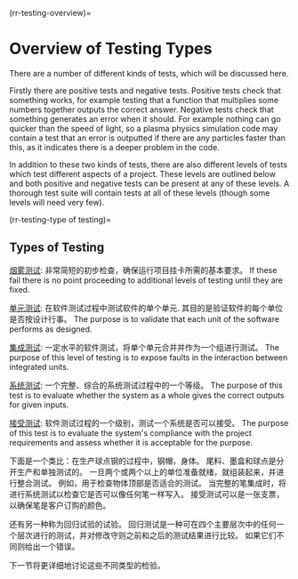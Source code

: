 (rr-testing-overview)=
# Overview of Testing Types

There are a number of different kinds of tests, which will be discussed here.

Firstly there are positive tests and negative tests. Positive tests check that something works, for example testing that a function that multiplies some numbers together outputs the correct answer. Negative tests check that something generates an error when it should. For example nothing can go quicker than the speed of light, so a plasma physics simulation code may contain a test that an error is outputted if there are any particles faster than this, as it indicates there is a deeper problem in the code.

In addition to these two kinds of tests, there are also different levels of tests which test different aspects of a project. These levels are outlined below and both positive and negative tests can be present at any of these levels. A thorough test suite will contain tests at all of these levels (though some levels will need very few).

(rr-testing-type of testing)=
## Types of Testing

[烟雾测试](#Smoke_testing): 非常简短的初步检查，确保运行项目挂卡所需的基本要求。 If these fail there is no point proceeding to additional levels of testing until they are fixed.

[单元测试](#Unit_tests): 在软件测试过程中测试软件的单个单元. 其目的是验证软件的每个单位是否按设计行事。 The purpose is to validate that each unit of the software performs as designed.

[集成测试](#Integration_testing): 一定水平的软件测试，将单个单元合并并作为一个组进行测试。 The purpose of this level of testing is to expose faults in the interaction between integrated units.

[系统测试](#System_tests): 一个完整、综合的系统测试过程中的一个等级。 The purpose of this test is to evaluate whether the system as a whole gives the correct outputs for given inputs.

[接受测试](#Acceptance_testing): 软件测试过程的一个级别，测试一个系统是否可以接受。 The purpose of this test is to evaluate the system's compliance with the project requirements and assess whether it is acceptable for the purpose.

下面是一个类比：在生产球点钢的过程中，钢帽，身体。 尾料、墨盒和球点是分开生产和单独测试的。 一旦两个或两个以上的单位准备就绪，就组装起来，并进行整合测试。 例如，用于检查物体顶部是否适合的测试。 当完整的笔集成时，将进行系统测试以检查它是否可以像任何笔一样写入。 接受测试可以是一张支票，以确保笔是客户订购的颜色。

还有另一种称为回归试验的试验。 回归测试是一种可在四个主要层次中的任何一个层次进行的测试，并对修改守则之前和之后的测试结果进行比较。 如果它们不同则给出一个错误。

下一节将更详细地讨论这些不同类型的检验。
